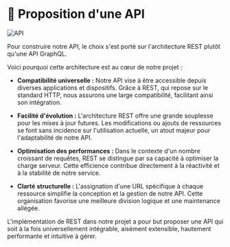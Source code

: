 # 📄 Proposition d'une API

![API](/img/api.png)

Pour construire notre API, le choix s'est porté sur l'architecture REST plutôt qu'une API GraphQL. 

Voici pourquoi cette architecture est au cœur de notre projet :

- **Compatibilité universelle :** Notre API vise à être accessible depuis diverses applications et dispositifs. Grâce à REST, qui repose sur le standard HTTP, nous assurons une large compatibilité, facilitant ainsi son intégration.

- **Facilité d'évolution :** L'architecture REST offre une grande souplesse pour les mises à jour futures. Les modifications ou ajouts de ressources se font sans incidence sur l'utilisation actuelle, un atout majeur pour l'adaptabilité de notre API.

- **Optimisation des performances :** Dans le contexte d'un nombre croissant de requêtes, REST se distingue par sa capacité à optimiser la charge serveur. Cette efficience contribue directement à la réactivité et à la stabilité de notre service.

- **Clarté structurelle :** L'assignation d'une URL spécifique à chaque ressource simplifie la conception et la gestion de notre API. Cette organisation favorise une meilleure division logique et une maintenance allégée.

L'implémentation de REST dans notre projet a pour but proposer une API qui soit à la fois universellement intégrable, aisément extensible, hautement performante et intuitive à gérer.
